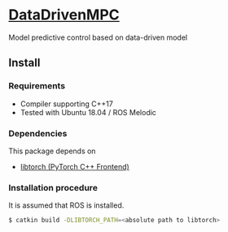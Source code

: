 # [DataDrivenMPC](https://github.com/isri-aist/DataDrivenMPC)
Model predictive control based on data-driven model

## Install

### Requirements
- Compiler supporting C++17
- Tested with Ubuntu 18.04 / ROS Melodic

### Dependencies
This package depends on
- [libtorch (PyTorch C++ Frontend)](https://pytorch.org/cppdocs/installing.html)

### Installation procedure
It is assumed that ROS is installed.

```bash
$ catkin build -DLIBTORCH_PATH=<absolute path to libtorch>
```
